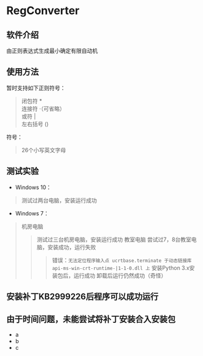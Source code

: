 # RegConverter

## 软件介绍
由正则表达式生成最小确定有限自动机

## 使用方法
暂时支持如下正则符号：
>闭包符   *  
>连接符   ·（可省略）  
>或符     |  
>左右括号 ()  

符号：
>26个小写英文字母

## 测试实验
* Windows 10：
>测试过两台电脑，安装运行成功

* Windows 7：
>机房电脑
>>测试过三台机房电脑，安装运行成功
>教室电脑
>>尝试过7，8台教室电脑，安装成功，运行失败
>>>错误：`无法定位程序输入点 ucrtbase.terminate 于动态链接库 api-ms-win-crt-runtime-|1-1-0.dll 上`
>>>安装Python 3.x安装包后，运行成功
>>>卸载后运行仍然成功（奇怪）

## 安装补丁KB2999226后程序可以成功运行

## 由于时间问题，未能尝试将补丁安装合入安装包
* a
* b
* c
